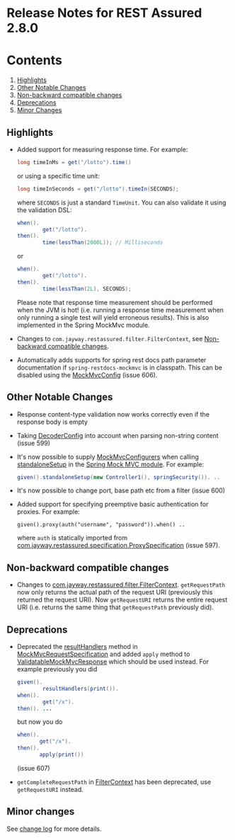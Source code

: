 # Release Notes for REST Assured 2.8.0 #

# Contents
1. [Highlights](#highlights)
1. [Other Notable Changes](#other-notable-changes)
1. [Non-backward compatible changes](#non-backward-compatible-changes)
1. [Deprecations](#deprecations)
1. [Minor Changes](#minor-changes)

## Highlights ##
* Added support for measuring response time. For example:

  ```java
  long timeInMs = get("/lotto").time()
  ```
  
  or using a specific time unit:

  ```java
  long timeInSeconds = get("/lotto").timeIn(SECONDS);
  ```

  where `SECONDS` is just a standard `TimeUnit`. You can also validate it using the validation DSL:

  ```java
  when().
          get("/lotto").
  then().
          time(lessThan(2000L)); // Milliseconds
  ```
  
  or

  ```java
  when().
          get("/lotto").
  then().
          time(lessThan(2L), SECONDS);
  ```

  Please note that response time measurement should be performed when the JVM is hot! (i.e. running a response time measurement when only running a single test will yield erroneous results). This is also implemented in the Spring MockMvc module.

* Changes to `com.jayway.restassured.filter.FilterContext`, see [Non-backward compatible changes](#non-backward-compatible-changes).
* Automatically adds supports for spring rest docs path parameter documentation if `spring-restdocs-mockmvc` is in classpath. This can be disabled using the [MockMvcConfig](http://static.javadoc.io/com.jayway.restassured/spring-mock-mvc/2.7.0/com/jayway/restassured/module/mockmvc/config/MockMvcConfig.html) (issue 606).

## Other Notable Changes ##
* Response content-type validation now works correctly even if the response body is empty
* Taking [DecoderConfig](http://static.javadoc.io/com.jayway.restassured/rest-assured/2.7.0/com/jayway/restassured/config/DecoderConfig.html) into account when parsing non-string content (issue 599)
* It's now possible to supply [MockMvcConfigurers](https://docs.spring.io/spring/docs/current/javadoc-api/org/springframework/test/web/servlet/setup/MockMvcConfigurer.html) when calling [standaloneSetup](http://static.javadoc.io/com.jayway.restassured/spring-mock-mvc/2.7.0/com/jayway/restassured/module/mockmvc/specification/MockMvcRequestSpecification.html#standaloneSetup-java.lang.Object...-) in the [Spring Mock MVC module](https://github.com/jayway/rest-assured/wiki/Usage#spring-mock-mvc-module). For example:
  
  ```java
  given().standaloneSetup(new Controller1(), springSecurity()). ..
  ```
* It's now possible to change port, base path etc from a filter (issue 600)
* Added support for specifying preemptive basic authentication for proxies. For example:
  
  ```
  given().proxy(auth("username", "password")).when() ..
  ```
  where `auth` is statically imported from [com.jayway.restassured.specification.ProxySpecification](http://static.javadoc.io/com.jayway.restassured/rest-assured/2.7.0/com/jayway/restassured/specification/ProxySpecification.html) (issue 597).

## Non-backward compatible changes ##
* Changes to [com.jayway.restassured.filter.FilterContext](http://static.javadoc.io/com.jayway.restassured/rest-assured/2.7.0/com/jayway/restassured/filter/FilterContext.html). `getRequestPath` now only returns the actual path of the request URI (previously this returned the request URI). Now `getRequestURI` returns the entire request URI (i.e. returns the same thing that `getRequestPath` previously did).

## Deprecations
* Deprecated the [resultHandlers](http://static.javadoc.io/com.jayway.restassured/spring-mock-mvc/2.7.0/com/jayway/restassured/module/mockmvc/specification/MockMvcRequestSpecification.html#resultHandlers-org.springframework.test.web.servlet.ResultHandler-org.springframework.test.web.servlet.ResultHandler...-) method in [MockMvcRequestSpecification](http://static.javadoc.io/com.jayway.restassured/spring-mock-mvc/2.7.0/index.html?com/jayway/restassured/module/mockmvc/RestAssuredMockMvc.html) and added `apply` method to [ValidatableMockMvcResponse](http://static.javadoc.io/com.jayway.restassured/spring-mock-mvc/2.6.0/index.html?com/jayway/restassured/module/mockmvc/RestAssuredMockMvc.html) which should be used instead. For example previously you did 

  ```java
  given().
          resultHandlers(print()).
  when().
          get("/x").
  then(). ...
  ``` 
  but now you do 
  
  ```java
  when().
         get("/x").
  then().
         apply(print())
  ``` 
  (issue 607)
*  `getCompleteRequestPath` in [FilterContext](http://static.javadoc.io/com.jayway.restassured/rest-assured/2.7.0/com/jayway/restassured/filter/FilterContext.html) has been deprecated, use `getRequestURI` instead. 

## Minor changes ##
See [change log](http://github.com/jayway/rest-assured/raw/master/changelog.txt) for more details.